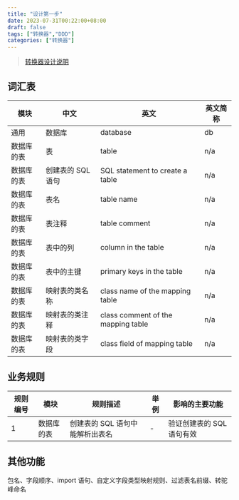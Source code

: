 ```yaml
---
title: "设计第一步"
date: 2023-07-31T00:22:00+08:00
draft: false
tags: ["转换器","DDD"]
categories: ["转换器"]
---
```


> [转换器设计说明](../dir)

## 词汇表

| 模块 | 中文 | 英文 | 英文简称 |
|---|---|---|---|
| 通用 | 数据库 | database | db |
| 数据库的表 | 表 | table | n/a |
| 数据库的表 | 创建表的 SQL 语句 | SQL statement to create a table | n/a |
| 数据库的表 | 表名 | table name | n/a |
| 数据库的表 | 表注释 | table comment | n/a |
| 数据库的表 | 表中的列 | column in the table | n/a |
| 数据库的表 | 表中的主键 | primary keys in the table | n/a |
| 数据库的表 | 映射表的类名称 | class name of the mapping table | n/a |
| 数据库的表 | 映射表的类注释 | class comment of the mapping table | n/a |
| 数据库的表 | 映射表的类字段 | class field of mapping table | n/a |

## 业务规则

| 规则编号 | 模块 | 规则描述 | 举例 | 影响的主要功能 |
|---|---|---|---|---|
| 1 | 数据库的表 | 创建表的 SQL 语句中能解析出表名 | - | 验证创建表的 SQL 语句有效 |

## 其他功能

包名、字段顺序、import 语句、自定义字段类型映射规则、过滤表名前缀、转驼峰命名